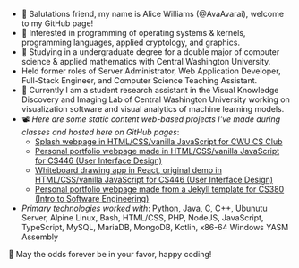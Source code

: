 - 👋 Salutations friend, my name is Alice Williams (@AvaAvarai), welcome to my GitHub page!
- 👀 Interested in programming of operating systems & kernels, programming languages, applied cryptology, and graphics.
- 🌱 Studying in a undergraduate degree for a double major of computer science & applied mathematics with Central Washington University.
- Held former roles of Server Administrator, Web Application Developer, Full-Stack Engineer, and Computer Science Teaching Assistant.
- :microscope: Currently I am a student research assistant in the Visual Knowledge Discovery and Imaging Lab of Central Washington University working on visualization software and visual analytics of machine learning models.
- 📽️ *Here are some static content web-based projects I've made during classes and hosted here on GitHub pages*:
    + [Splash webpage in HTML/CSS/vanilla JavaScript for CWU CS Club](https://cwu-cs-club.github.io/club-webpage-splash/) 
    + [Personal portfolio webpage made in HTML/CSS/vanilla JavaScript for CS446 (User Interface Design)](https://avaavarai.github.io/cs446-portfolio-webpage/)  
    + [Whiteboard drawing app in React, original demo in HTML/CSS/vanilla JavaScript for CS446 (User Interface Design)](https://avaavarai.github.io/CS446_MapMaker/)
    + [Personal portfolio webpage made from a Jekyll template for CS380 (Intro to Software Engineering)](https://avaavarai.github.io/AvaAvarai.github.io.CS380/)
- *Primary technologies worked with*: Python, Java, C, C++, Ubunutu Server, Alpine Linux, Bash, HTML/CSS, PHP, NodeJS, JavaScript, TypeScript, MySQL, MariaDB, MongoDB, Kotlin, x86-64 Windows YASM Assembly

🎲 May the odds forever be in your favor, happy coding!
